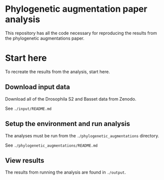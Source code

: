 # Phylogenetic augmentation paper analysis
This repository has all the code necessary for reproducing the results from the phylogenetic augmentations paper.

# Start here
To recreate the results from the analysis, start here.

## Download input data
Download all of the Drosophila S2 and Basset data from Zenodo.

See `./input/README.md`

## Setup the environment and run analysis
The analyses must be run from the `./phylogenetic_augmentations` directory.

See `./phylogenetic_augmentations/README.md`

## View results
The results from running the analysis are found in `./output`.